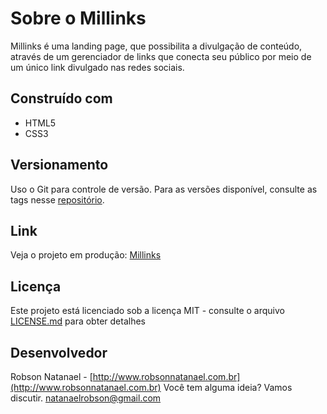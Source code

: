 # Sobre o Millinks

Millinks é uma landing page, que possibilita a divulgação de conteúdo, através de um gerenciador de links que conecta seu público por meio de um único link divulgado nas redes sociais.

## Construído com 

* HTML5
* CSS3

## Versionamento

Uso o Git para controle de versão. Para as versões disponível, consulte as tags nesse [repositório](https://github.com/robsonnatanael/millinks/releases).

## Link
Veja o projeto em produção: [Millinks](https://www.robsonnatanael.com.br/rn-links)

## Licença

Este projeto está licenciado sob a licença MIT - consulte o arquivo [LICENSE.md](https://opensource.org/licenses/MIT) para obter detalhes

## Desenvolvedor

Robson Natanael - [http://www.robsonnatanael.com.br](http://www.robsonnatanael.com.br)
Você tem alguma ideia? Vamos discutir. <a href="mailto:natanaelrobson@gmail.com">natanaelrobson@gmail.com</a>
